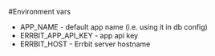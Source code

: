 #Environment vars

* APP_NAME - default app name (i.e. using it in db config)
* ERRBIT_APP_API_KEY - app api key
* ERRBIT_HOST - Errbit server hostname